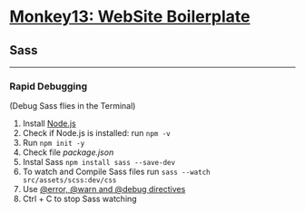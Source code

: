# [Monkey13: WebSite Boilerplate](https://monkey13.studio)

## Sass

---

### Rapid Debugging

(Debug Sass flies in the Terminal)

1. Install [Node.js](https://nodejs.org)
2. Check if Node.js is installed: run `npm -v`
3. Run `npm init -y`
4. Check file *package.json*
5. Instal Sass `npm install sass --save-dev`
6. To watch and Compile Sass files run `sass --watch src/assets/scss:dev/css`
7. Use [@error, @warn and @debug directives](https://www.sitepoint.com/using-sass-error-warn-and-debug-directives/)
8. Ctrl + C to stop Sass watching
